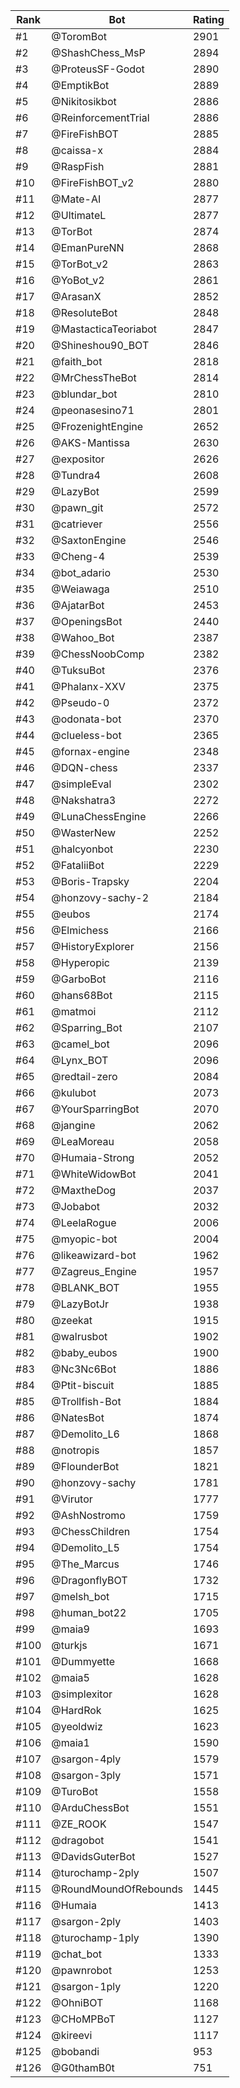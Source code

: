 Rank|Bot|Rating
---|---|---
#1|@ToromBot|2901
#2|@ShashChess_MsP|2894
#3|@ProteusSF-Godot|2890
#4|@EmptikBot|2889
#5|@Nikitosikbot|2886
#6|@ReinforcementTrial|2886
#7|@FireFishBOT|2885
#8|@caissa-x|2884
#9|@RaspFish|2881
#10|@FireFishBOT_v2|2880
#11|@Mate-AI|2877
#12|@UltimateL|2877
#13|@TorBot|2874
#14|@EmanPureNN|2868
#15|@TorBot_v2|2863
#16|@YoBot_v2|2861
#17|@ArasanX|2852
#18|@ResoluteBot|2848
#19|@MastacticaTeoriabot|2847
#20|@Shineshou90_BOT|2846
#21|@faith_bot|2818
#22|@MrChessTheBot|2814
#23|@blundar_bot|2810
#24|@peonasesino71|2801
#25|@FrozenightEngine|2652
#26|@AKS-Mantissa|2630
#27|@expositor|2626
#28|@Tundra4|2608
#29|@LazyBot|2599
#30|@pawn_git|2572
#31|@catriever|2556
#32|@SaxtonEngine|2546
#33|@Cheng-4|2539
#34|@bot_adario|2530
#35|@Weiawaga|2510
#36|@AjatarBot|2453
#37|@OpeningsBot|2440
#38|@Wahoo_Bot|2387
#39|@ChessNoobComp|2382
#40|@TuksuBot|2376
#41|@Phalanx-XXV|2375
#42|@Pseudo-0|2372
#43|@odonata-bot|2370
#44|@clueless-bot|2365
#45|@fornax-engine|2348
#46|@DQN-chess|2337
#47|@simpleEval|2302
#48|@Nakshatra3|2272
#49|@LunaChessEngine|2266
#50|@WasterNew|2252
#51|@halcyonbot|2230
#52|@FataliiBot|2229
#53|@Boris-Trapsky|2204
#54|@honzovy-sachy-2|2184
#55|@eubos|2174
#56|@Elmichess|2166
#57|@HistoryExplorer|2156
#58|@Hyperopic|2139
#59|@GarboBot|2116
#60|@hans68Bot|2115
#61|@matmoi|2112
#62|@Sparring_Bot|2107
#63|@camel_bot|2096
#64|@Lynx_BOT|2096
#65|@redtail-zero|2084
#66|@kulubot|2073
#67|@YourSparringBot|2070
#68|@jangine|2062
#69|@LeaMoreau|2058
#70|@Humaia-Strong|2052
#71|@WhiteWidowBot|2041
#72|@MaxtheDog|2037
#73|@Jobabot|2032
#74|@LeelaRogue|2006
#75|@myopic-bot|2004
#76|@likeawizard-bot|1962
#77|@Zagreus_Engine|1957
#78|@BLANK_BOT|1955
#79|@LazyBotJr|1938
#80|@zeekat|1915
#81|@walrusbot|1902
#82|@baby_eubos|1900
#83|@Nc3Nc6Bot|1886
#84|@Ptit-biscuit|1885
#85|@Trollfish-Bot|1884
#86|@NatesBot|1874
#87|@Demolito_L6|1868
#88|@notropis|1857
#89|@FlounderBot|1821
#90|@honzovy-sachy|1781
#91|@Virutor|1777
#92|@AshNostromo|1759
#93|@ChessChildren|1754
#94|@Demolito_L5|1754
#95|@The_Marcus|1746
#96|@DragonflyBOT|1732
#97|@melsh_bot|1715
#98|@human_bot22|1705
#99|@maia9|1693
#100|@turkjs|1671
#101|@Dummyette|1668
#102|@maia5|1628
#103|@simplexitor|1628
#104|@HardRok|1625
#105|@yeoldwiz|1623
#106|@maia1|1590
#107|@sargon-4ply|1579
#108|@sargon-3ply|1571
#109|@TuroBot|1558
#110|@ArduChessBot|1551
#111|@ZE_ROOK|1547
#112|@dragobot|1541
#113|@DavidsGuterBot|1527
#114|@turochamp-2ply|1507
#115|@RoundMoundOfRebounds|1445
#116|@Humaia|1413
#117|@sargon-2ply|1403
#118|@turochamp-1ply|1390
#119|@chat_bot|1333
#120|@pawnrobot|1253
#121|@sargon-1ply|1220
#122|@OhniBOT|1168
#123|@CHoMPBoT|1127
#124|@kireevi|1117
#125|@bobandi|953
#126|@G0thamB0t|751
